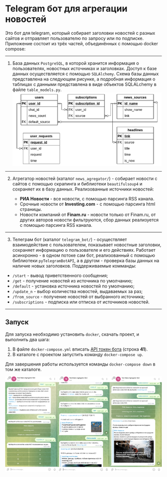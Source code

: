 # Telegram бот для агрегации новостей

Это бот для telegram, который собирает заголовки новостей с разных сайтов и отправляет пользователю по запросу или по подписке. 
Приложение состоит из трёх частей, объединённых с помощью docker compose:

---

1) База данных `PostgreSQL`, в которой хранится информация о пользователях, новостных источниках и заголовках. Доступ к базе данных осуществляется с помощью `SQLAlchemy`. Схема базы данных представлена на следующем рисунке, а подробная информация о таблицах с данными представлена в виде объектов SQLALchemy в файле `table_models.py`.
![Схема базы данных](db_er_diagram.png)

---

2) Агрегатор новостей (каталог `news_agregator/`) - собирает новости с сайтов с помощью скрапинга и библиотеки `beautifulsoup4` и сохраняет их в базу данных. Реализованные источники новостей:  

    + **РИА Новости** - все новости, с помощью парсинга RSS канала.
    + Срочные новости от **Investing.com** - с помощью парсинга html страницы.
    + Новости компаний от **Finam.ru** - новости только от Finam.ru, от других авторов новости фильтруются, сбор данных реализуется с помощью парсинга RSS канала.

---

3) Телеграм бот (каталог `telegram_bot/`) - осуществляет взаимодействие с пользователем, показывает новостные заголовки, сохраняет информацию о пользователе и его действиях. Работает асинхронно - в одном потоке сам бот, реализованный с помощью библиотеки `pyTelegramBotAPI`, а в другом - проверка базы данных на наличие новых заголовков. Поддерживаемые комманды: 
+ `/start` - вывод приветственного сообщения;
+ `/get` - получение новостей из источника по умолчанию;
+ `/default` - установка источника новостей по умолчанию;
+ `/update_n` - выбор количества новостей, выдаваемых за раз;
+ `/from_source` - получение новостей от выбранного источника;
+ `/subscriptions` - подписка или отписка от источников новостей.

---

## Запуск

Для запуска необходимо установить `docker`, скачать проект, и выполнить два шага:
1. В файле `docker-compose.yml` вписать [API токен бота](https://tgfaq.ru/chto-takoe-token-bota.html) (строка **41**).
2. В каталоге с проектом запустить команду `docker-compose up`.

Для завершения работы используется команды `docker-compose down` в том же каталоге.

![Скриншоты](screenshots.png)
